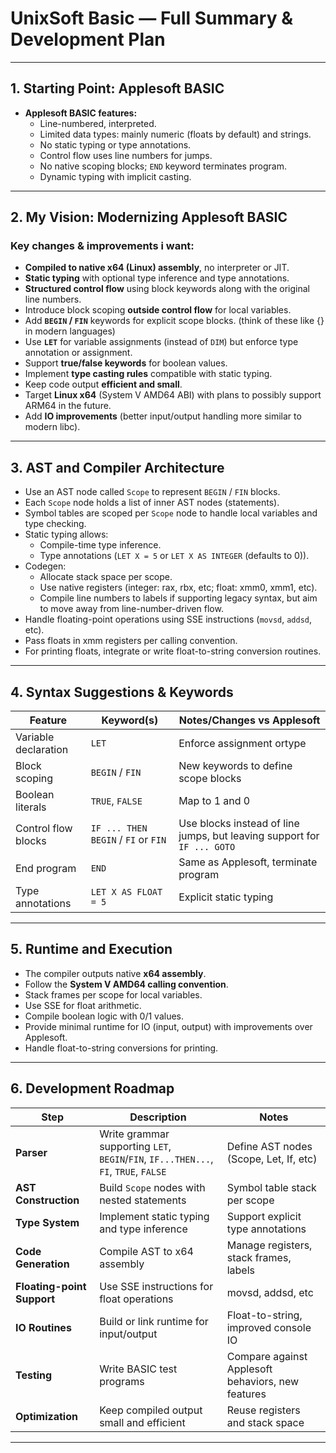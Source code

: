 
# UnixSoft Basic — Full Summary & Development Plan

---

## 1. Starting Point: Applesoft BASIC

- **Applesoft BASIC features:**
  - Line-numbered, interpreted.
  - Limited data types: mainly numeric (floats by default) and strings.
  - No static typing or type annotations.
  - Control flow uses line numbers for jumps.
  - No native scoping blocks; `END` keyword terminates program.
  - Dynamic typing with implicit casting.

---

## 2. My Vision: Modernizing Applesoft BASIC

### Key changes & improvements i want:

- **Compiled to native x64 (Linux) assembly**, no interpreter or JIT.
- **Static typing** with optional type inference and type annotations.
- **Structured control flow** using block keywords along with the original line numbers.
- Introduce block scoping **outside control flow** for local variables.
- Add **`BEGIN` / `FIN`** keywords for explicit scope blocks. (think of these like {} in modern languages)
- Use **`LET`** for variable assignments (instead of `DIM`) but enforce type annotation or assignment.
- Support **true/false keywords** for boolean values.
- Implement **type casting rules** compatible with static typing.
- Keep code output **efficient and small**.
- Target **Linux x64** (System V AMD64 ABI) with plans to possibly support ARM64 in the future.
- Add **IO improvements** (better input/output handling more similar to modern libc).
  
---

## 3. AST and Compiler Architecture

- Use an AST node called `Scope` to represent `BEGIN` / `FIN` blocks.
- Each `Scope` node holds a list of inner AST nodes (statements).
- Symbol tables are scoped per `Scope` node to handle local variables and type checking.
- Static typing allows:
  - Compile-time type inference.
  - Type annotations (`LET X = 5` or `LET X AS INTEGER` (defaults to 0)).
- Codegen:
  - Allocate stack space per scope.
  - Use native registers (integer: rax, rbx, etc; float: xmm0, xmm1, etc).
  - Compile line numbers to labels if supporting legacy syntax, but aim to move away from line-number-driven flow.
- Handle floating-point operations using SSE instructions (`movsd`, `addsd`, etc).
- Pass floats in xmm registers per calling convention.
- For printing floats, integrate or write float-to-string conversion routines.

---

## 4. Syntax Suggestions & Keywords

| Feature               | Keyword(s)          | Notes/Changes vs Applesoft              |
|-----------------------|---------------------|----------------------------------------|
| Variable declaration   | `LET`               | Enforce assignment ortype   |
| Block scoping         | `BEGIN` / `FIN`     | New keywords to define scope blocks     |
| Boolean literals       | `TRUE`, `FALSE`     | Map to 1 and 0                         |
| Control flow blocks    | `IF ... THEN BEGIN` / `FI` or `FIN` | Use blocks instead of line jumps, but leaving support for `IF ... GOTO` |
| End program           | `END`               | Same as Applesoft, terminate program   |
| Type annotations      | `LET X AS FLOAT = 5`  | Explicit static typing                  |

---

## 5. Runtime and Execution

- The compiler outputs native **x64 assembly**.
- Follow the **System V AMD64 calling convention**.
- Stack frames per scope for local variables.
- Use SSE for float arithmetic.
- Compile boolean logic with 0/1 values.
- Provide minimal runtime for IO (input, output) with improvements over Applesoft.
- Handle float-to-string conversions for printing.

---

## 6. Development Roadmap

| Step                     | Description                                  | Notes                                   |
|--------------------------|----------------------------------------------|-----------------------------------------|
| **Parser**               | Write grammar supporting `LET`, `BEGIN`/`FIN`, `IF...THEN...`, `FI`, `TRUE`, `FALSE` | Define AST nodes (Scope, Let, If, etc) |
| **AST Construction**     | Build `Scope` nodes with nested statements    | Symbol table stack per scope            |
| **Type System**          | Implement static typing and type inference    | Support explicit type annotations       |
| **Code Generation**      | Compile AST to x64 assembly                    | Manage registers, stack frames, labels  |[I
| **Floating-point Support**| Use SSE instructions for float operations     | movsd, addsd, etc                       |
| **IO Routines**          | Build or link runtime for input/output        | Float-to-string, improved console IO    |
| **Testing**              | Write BASIC test programs                      | Compare against Applesoft behaviors, new features |
| **Optimization**         | Keep compiled output small and efficient      | Reuse registers and stack space         |

---


